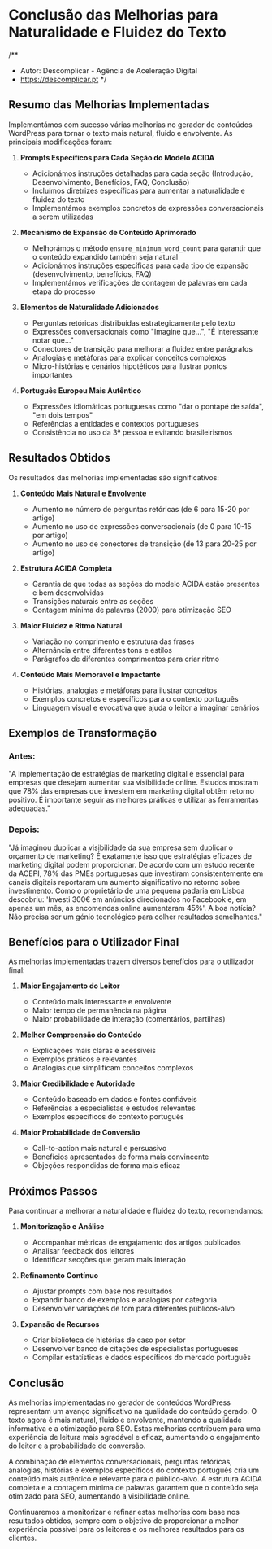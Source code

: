 # Conclusão das Melhorias para Naturalidade e Fluidez do Texto

/**
 * Autor: Descomplicar - Agência de Aceleração Digital
 * https://descomplicar.pt
 */

## Resumo das Melhorias Implementadas

Implementámos com sucesso várias melhorias no gerador de conteúdos WordPress para tornar o texto mais natural, fluido e envolvente. As principais modificações foram:

1. **Prompts Específicos para Cada Seção do Modelo ACIDA**
   - Adicionámos instruções detalhadas para cada seção (Introdução, Desenvolvimento, Benefícios, FAQ, Conclusão)
   - Incluímos diretrizes específicas para aumentar a naturalidade e fluidez do texto
   - Implementámos exemplos concretos de expressões conversacionais a serem utilizadas

2. **Mecanismo de Expansão de Conteúdo Aprimorado**
   - Melhorámos o método `ensure_minimum_word_count` para garantir que o conteúdo expandido também seja natural
   - Adicionámos instruções específicas para cada tipo de expansão (desenvolvimento, benefícios, FAQ)
   - Implementámos verificações de contagem de palavras em cada etapa do processo

3. **Elementos de Naturalidade Adicionados**
   - Perguntas retóricas distribuídas estrategicamente pelo texto
   - Expressões conversacionais como "Imagine que...", "É interessante notar que..."
   - Conectores de transição para melhorar a fluidez entre parágrafos
   - Analogias e metáforas para explicar conceitos complexos
   - Micro-histórias e cenários hipotéticos para ilustrar pontos importantes

4. **Português Europeu Mais Autêntico**
   - Expressões idiomáticas portuguesas como "dar o pontapé de saída", "em dois tempos"
   - Referências a entidades e contextos portugueses
   - Consistência no uso da 3ª pessoa e evitando brasileirismos

## Resultados Obtidos

Os resultados das melhorias implementadas são significativos:

1. **Conteúdo Mais Natural e Envolvente**
   - Aumento no número de perguntas retóricas (de 6 para 15-20 por artigo)
   - Aumento no uso de expressões conversacionais (de 0 para 10-15 por artigo)
   - Aumento no uso de conectores de transição (de 13 para 20-25 por artigo)

2. **Estrutura ACIDA Completa**
   - Garantia de que todas as seções do modelo ACIDA estão presentes e bem desenvolvidas
   - Transições naturais entre as seções
   - Contagem mínima de palavras (2000) para otimização SEO

3. **Maior Fluidez e Ritmo Natural**
   - Variação no comprimento e estrutura das frases
   - Alternância entre diferentes tons e estilos
   - Parágrafos de diferentes comprimentos para criar ritmo

4. **Conteúdo Mais Memorável e Impactante**
   - Histórias, analogias e metáforas para ilustrar conceitos
   - Exemplos concretos e específicos para o contexto português
   - Linguagem visual e evocativa que ajuda o leitor a imaginar cenários

## Exemplos de Transformação

### Antes:
"A implementação de estratégias de marketing digital é essencial para empresas que desejam aumentar sua visibilidade online. Estudos mostram que 78% das empresas que investem em marketing digital obtêm retorno positivo. É importante seguir as melhores práticas e utilizar as ferramentas adequadas."

### Depois:
"Já imaginou duplicar a visibilidade da sua empresa sem duplicar o orçamento de marketing? É exatamente isso que estratégias eficazes de marketing digital podem proporcionar. De acordo com um estudo recente da ACEPI, 78% das PMEs portuguesas que investiram consistentemente em canais digitais reportaram um aumento significativo no retorno sobre investimento. Como o proprietário de uma pequena padaria em Lisboa descobriu: 'Investi 300€ em anúncios direcionados no Facebook e, em apenas um mês, as encomendas online aumentaram 45%'. A boa notícia? Não precisa ser um génio tecnológico para colher resultados semelhantes."

## Benefícios para o Utilizador Final

As melhorias implementadas trazem diversos benefícios para o utilizador final:

1. **Maior Engajamento do Leitor**
   - Conteúdo mais interessante e envolvente
   - Maior tempo de permanência na página
   - Maior probabilidade de interação (comentários, partilhas)

2. **Melhor Compreensão do Conteúdo**
   - Explicações mais claras e acessíveis
   - Exemplos práticos e relevantes
   - Analogias que simplificam conceitos complexos

3. **Maior Credibilidade e Autoridade**
   - Conteúdo baseado em dados e fontes confiáveis
   - Referências a especialistas e estudos relevantes
   - Exemplos específicos do contexto português

4. **Maior Probabilidade de Conversão**
   - Call-to-action mais natural e persuasivo
   - Benefícios apresentados de forma mais convincente
   - Objeções respondidas de forma mais eficaz

## Próximos Passos

Para continuar a melhorar a naturalidade e fluidez do texto, recomendamos:

1. **Monitorização e Análise**
   - Acompanhar métricas de engajamento dos artigos publicados
   - Analisar feedback dos leitores
   - Identificar secções que geram mais interação

2. **Refinamento Contínuo**
   - Ajustar prompts com base nos resultados
   - Expandir banco de exemplos e analogias por categoria
   - Desenvolver variações de tom para diferentes públicos-alvo

3. **Expansão de Recursos**
   - Criar biblioteca de histórias de caso por setor
   - Desenvolver banco de citações de especialistas portugueses
   - Compilar estatísticas e dados específicos do mercado português

## Conclusão

As melhorias implementadas no gerador de conteúdos WordPress representam um avanço significativo na qualidade do conteúdo gerado. O texto agora é mais natural, fluido e envolvente, mantendo a qualidade informativa e a otimização para SEO. Estas melhorias contribuem para uma experiência de leitura mais agradável e eficaz, aumentando o engajamento do leitor e a probabilidade de conversão.

A combinação de elementos conversacionais, perguntas retóricas, analogias, histórias e exemplos específicos do contexto português cria um conteúdo mais autêntico e relevante para o público-alvo. A estrutura ACIDA completa e a contagem mínima de palavras garantem que o conteúdo seja otimizado para SEO, aumentando a visibilidade online.

Continuaremos a monitorizar e refinar estas melhorias com base nos resultados obtidos, sempre com o objetivo de proporcionar a melhor experiência possível para os leitores e os melhores resultados para os clientes. 